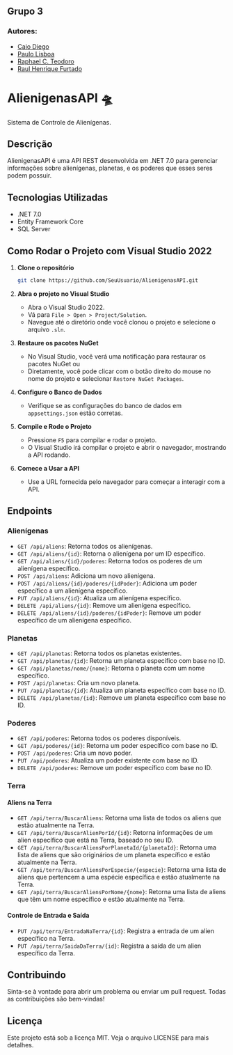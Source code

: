 ## Grupo 3

### Autores:
- [Caio Diego](https://github.com/caiodsj)
- [Paulo Lisboa](https://github.com/paulolisboa38)
- [Raphael C. Teodoro](https://github.com/raphael-teodoro)
- [Raul Henrique Furtado](https://github.com/Raulbjj928)


# AlienigenasAPI 🛸
Sistema de Controle de Alienígenas.

## Descrição

AlienigenasAPI é uma API REST desenvolvida em .NET 7.0 para gerenciar informações sobre alienígenas, planetas, e os poderes que esses seres podem possuir.


## Tecnologias Utilizadas

- .NET 7.0
- Entity Framework Core
- SQL Server

## Como Rodar o Projeto com Visual Studio 2022

1. **Clone o repositório**

    ```sh
    git clone https://github.com/SeuUsuario/AlienigenasAPI.git
    ```

2. **Abra o projeto no Visual Studio**

    - Abra o Visual Studio 2022.
    - Vá para `File > Open > Project/Solution`.
    - Navegue até o diretório onde você clonou o projeto e selecione o arquivo `.sln`.

3. **Restaure os pacotes NuGet**

    - No Visual Studio, você verá uma notificação para restaurar os pacotes NuGet ou
    - Diretamente, você pode clicar com o botão direito do mouse no nome do projeto e selecionar `Restore NuGet Packages`.

4. **Configure o Banco de Dados**

    - Verifique se as configurações do banco de dados em `appsettings.json` estão corretas.

5. **Compile e Rode o Projeto**

    - Pressione `F5` para compilar e rodar o projeto.
    - O Visual Studio irá compilar o projeto e abrir o navegador, mostrando a API rodando.

6. **Comece a Usar a API**

    - Use a URL fornecida pelo navegador para começar a interagir com a API.
    

## Endpoints

### Alienígenas

- `GET /api/aliens`: Retorna todos os alienígenas.
- `GET /api/aliens/{id}`: Retorna o alienígena por um ID específico.
- `GET /api/aliens/{id}/poderes`: Retorna todos os poderes de um alienígena específico.
- `POST /api/aliens`: Adiciona um novo alienígena.
- `POST /api/aliens/{id}/poderes/{idPoder}`: Adiciona um poder específico a um alienígena específico.
- `PUT /api/aliens/{id}`: Atualiza um alienígena específico.
- `DELETE /api/aliens/{id}`: Remove um alienígena específico.
- `DELETE /api/aliens/{id}/poderes/{idPoder}`: Remove um poder específico de um alienígena específico.


### Planetas

- `GET /api/planetas`: Retorna todos os planetas existentes.
- `GET /api/planetas/{id}`: Retorna um planeta específico com base no ID.
- `GET /api/planetas/nome/{nome}`: Retorna o planeta com um nome específico.
- `POST /api/planetas`: Cria um novo planeta.
- `PUT /api/planetas/{id}`: Atualiza um planeta específico com base no ID.
- `DELETE /api/planetas/{id}`: Remove um planeta específico com base no ID.


### Poderes

- `GET /api/poderes`: Retorna todos os poderes disponíveis.
- `GET /api/poderes/{id}`: Retorna um poder específico com base no ID.
- `POST /api/poderes`: Cria um novo poder.
- `PUT /api/poderes`: Atualiza um poder existente com base no ID.
- `DELETE /api/poderes`: Remove um poder específico com base no ID.


### Terra

#### Aliens na Terra

- `GET /api/terra/BuscarAliens`: Retorna uma lista de todos os aliens que estão atualmente na Terra.
- `GET /api/terra/BuscarAlienPorId/{id}`: Retorna informações de um alien específico que está na Terra, baseado no seu ID.
- `GET /api/terra/BuscarAliensPorPlanetaId/{planetaId}`: Retorna uma lista de aliens que são originários de um planeta específico e estão atualmente na Terra.
- `GET /api/terra/BuscarAliensPorEspecie/{especie}`: Retorna uma lista de aliens que pertencem a uma espécie específica e estão atualmente na Terra.
- `GET /api/terra/BuscarAliensPorNome/{nome}`: Retorna uma lista de aliens que têm um nome específico e estão atualmente na Terra.

#### Controle de Entrada e Saída

- `PUT /api/terra/EntradaNaTerra/{id}`: Registra a entrada de um alien específico na Terra.
- `PUT /api/terra/SaidaDaTerra/{id}`: Registra a saída de um alien específico da Terra.


## Contribuindo

Sinta-se à vontade para abrir um problema ou enviar um pull request. Todas as contribuições são bem-vindas!

## Licença

Este projeto está sob a licença MIT. Veja o arquivo LICENSE para mais detalhes.


